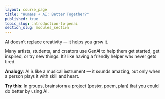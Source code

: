 ```yaml
---
layout: course_page
title: "Humans + AI: Better Together?"
published: true
topic_slug: introduction-to-genai
section_slug: modules_section
---
```


AI doesn’t replace creativity — it helps you grow it.

Many artists, students, and creators use GenAI to help them get started, get inspired, or try new things. It’s like having a friendly helper who never gets tired.

**Analogy**: AI is like a musical instrument — it sounds amazing, but only when a person plays it with skill and heart.

**Try this**: In groups, brainstorm a project (poster, poem, plan) that you could do better by using AI.